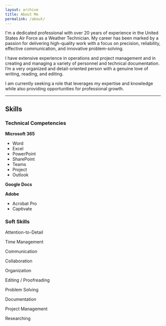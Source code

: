 ```yaml
---
layout: archive
title: About Me
permalink: /about/
---
```

I'm a dedicated professional with over 20 years of experience in the United States Air Force as a Weather Technician. My career has been marked by a passion for delivering high-quality work with a focus on precision, reliability, effective communication, and innovative problem-solving.

I have extensive experience in operations and project management and in creating and managing a variety of personnel and technical documentation. I’m a very organized and detail-oriented person with a genuine love of writing, reading, and editing.

I am currently seeking a role that leverages my expertise and knowledge while also providing opportunities for professional growth.

---

## Skills

### Technical Competencies
**Microsoft 365**
- Word
- Excel
- PowerPoint
- SharePoint
- Teams
- Project
- Outlook

**Google Docs**

**Adobe**
- Acrobat Pro
- Captivate


### Soft Skills
Attention-to-Detail

Time Management

Communication

Collaboration

Organization

Editing / Proofreading

Problem Solving

Documentation

Project Management

Researching

